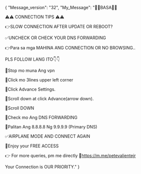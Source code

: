 {
    "Message_version": "32",
    "My_Message": "📌📌BASA📌📌
 
⚠️⚠️ CONNECTION TIPS ⚠️⚠️

👉SLOW CONNECTION AFTER UPDATE OR REBOOT?

✅UNCHECK OR CHECK YOUR DNS FORWARDING

👉Para sa mga MAHINA ANG CONNECTION OR NO BROWSING..

PLS FOLLOW LANG ITO👇👇

📌Stop mo muna Ang vpn

📌Click mo 3lines upper left corner
 
📌Click Advance Settings.
 
📌Scroll down at click Advance(arrow down). 

📌Scroll DOWN

📌Check mo Ang DNS FORWARDING 

📌Palitan Ang 8.8.8.8 Ng 9.9.9.9 (Primary DNS)

✅AIRPLANE MODE AND CONNECT AGAIN

💯Enjoy your FREE ACCESS

👉 For more queries, pm me directly
🔗https://m.me/petevalientejr

Your Connection is OUR PRIORITY."
}
